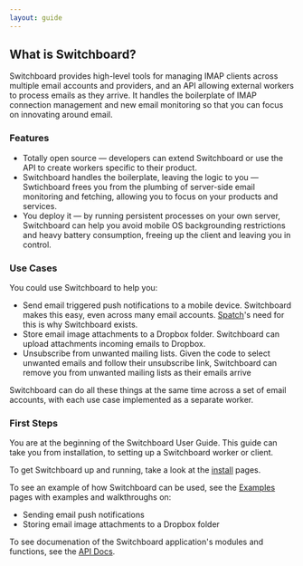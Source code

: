 ```yaml
---
layout: guide
---
```


## What is Switchboard?

Switchboard provides high-level tools for managing IMAP clients across
multiple email accounts and providers, and an API allowing external
workers to process emails as they arrive. It handles the boilerplate
of IMAP connection management and new email monitoring so that you can
focus on innovating around email.

### Features

<ul class="bulletPoints1">
<li>
  Totally open source &mdash; developers can extend Switchboard or use
  the API to create workers specific to their product.
</li>
<li>
  Switchboard handles the boilerplate, leaving the logic to you
  &mdash; Swtichboard frees you from the plumbing of server-side email
  monitoring and fetching, allowing you to focus on your products
  and services.
</li>
<li>
  You deploy it &mdash; by running persistent processes on your own server,
  Switchboard can help you avoid mobile OS backgrounding restrictions
  and heavy battery consumption, freeing up the client and leaving
  you in control.
</li>
</ul>

### Use Cases

You could use Switchboard to help you:

<ul class="bulletPoints1">
  <li>
    Send email triggered push notifications to a mobile device. Switchboard
    makes this easy, even across many email accounts.
    <a href="http://spatch.io">Spatch</a>'s need for this is why Switchboard exists.
  </li>

  <li>
    Store email image attachments to a Dropbox folder. Switchboard can
    upload attachments incoming emails to Dropbox.
  </li>

  <li>
    Unsubscribe from unwanted mailing lists. Given the code
    to select unwanted emails and follow their unsubscribe link,
    Switchboard can remove you from unwanted mailing lists as their
    emails arrive
  </li>
</ul>

Switchboard can do all these things at the same time across a set of
email accounts, with each use case implemented as a separate worker.

### First Steps

You are at the beginning of the Switchboard User Guide. This guide can
take you from installation, to setting up a Switchboard worker or
client.

To get Switchboard up and running, take a look at the
[install]({{site.baseurl}}/guide/install) pages.

To see an example of how Switchboard can be used, see the
[Examples]({{site.baseurl}}/guide/examples) pages with examples and
walkthroughs on:

<ul class="bulletPoints1">
  <li>Sending email push notifications</li>
  <li>Storing email image attachments to a Dropbox folder</li>
</ul>

To see documenation of the Switchboard application's modules and
functions, see the [API Docs]({{site.baseurl}}/doc).
